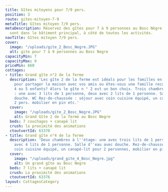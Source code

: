 ```yaml
---
title: Gîtes mitoyens pour 7/9 pers.
position: 3
route: gites-mitoyen-7-9
metaTitle: Gîtes mitoyen 7/9 pers.
metaDescription: Réservez des gîtes pour 7 à 9 personnes au Bosc Nègre. Ces gîtes
  sont dans le bâtiment principal, à côté de toutes les activités.
navTitle: Gîtes mitoyen 7/9 pers.
cover:
  image: "/uploads/gite_2_Bosc_Negre.JPG"
  alt: gite pour 7 à 9 personnes au Bosc Negre
capacityMin: 7
capacityMax: 9
priceMin: 660
cottages:
- title: Grand gîte n°2 de la ferme
  description: 'Les gîte 2 de la ferme est idéals pour les familles en vacances. Voulez-vous
    pour partager la maison avec vos amis ou êtes-vous une famille reconstituée avec
    4 ou 5 enfants? Alors le gîte n ° 2 est un bon choix. Trois chambres à l’étage
    : une avec 3 lits de 1 personne, deux avec 2 lits de 1 personne. Salle d’eau avec
    douche. WC Rez-de-chaussée : séjour avec coin cuisine équipé, un canapé-lit pour
    2 pers. mobilier en pin etc.'
  cover:
    image: "/uploads/gite_2_Bosc_Negre.JPG"
    alt: Grand Gîte 2 de la ferme au Bosc Negre
  beds: 7 couchages + canapé lit
  crush: la proximité des animations
  ctoutvertId: 63370
- title: Grand gîte n°4 de la ferme
  description: 'Deux chambres à l''étage: une avec trois lits de 1 personne, la 2ème
    avec 4 lits de 1 personne. Salle d''eau avec douche. Rez-de-chaussée: séjour avec
    coin cuisine équipé, un canapé-lit pour 2 personnes, mobilier en pin, etc'
  cover:
    image: "/uploads/grand_gite_4_Bosc_Negre.jpg"
    alt: Un grand gîte au Bosc Negre
  beds: 7 lits + canapé lit
  crush: La proximité des animations
  ctoutvertId: 63376
layout: CottagesCategory
---
```


